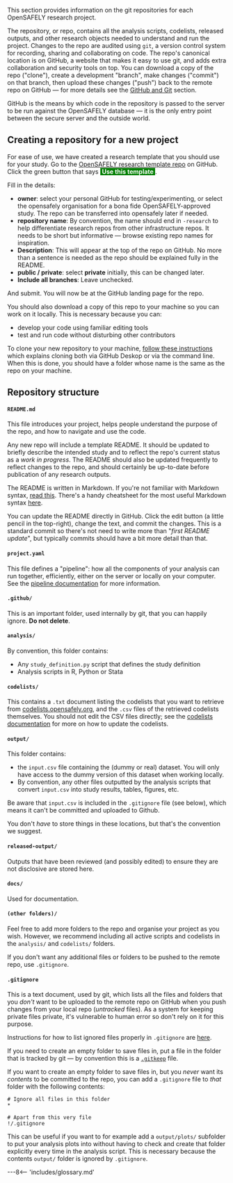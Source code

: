 This section provides information on the git repositories for each OpenSAFELY research project.

The repository, or repo, contains all the analysis scripts, codelists, released outputs, and other research objects needed to understand and run the project.
Changes to the repo are audited using `git`, a version control system for recording, sharing and collaborating on code.
The repo's canonical location is on GitHub, a website that makes it easy to use git, and adds extra collaboration and security tools on top.
You can download a copy of the repo ("clone"), create a development "branch", make changes ("commit") on that branch, then upload these changes ("push") back to the remote repo on GitHub &mdash; for more details see the [GitHub and Git](install-github-and-git.md) section.

GitHub is the means by which code in the repository is passed to the server to be run against the OpenSAFELY database &mdash; it is the only entry point between the secure server and the outside world.

## Creating a repository for a new project

For ease of use, we have created a research template that you should use for your study.
Go to the [OpenSAFELY research template repo](https://github.com/opensafely/research-template) on GitHub.
Click the green button that says <span style="background-color: green; color: white">&nbsp;**Use this template**&nbsp;</span>.

Fill in the details:

- **owner**: select your personal GitHub for testing/experimenting, or select the opensafely organisation for a bona fide OpenSAFELY-approved study. The repo can be transferred into opensafely later if needed.
- **repository name**: By convention, the name should end in `-research` to help differentiate research repos from other infrastructure repos. It needs to be short but informative &mdash; browse existing repo names for inspiration.
- **Description**: This will appear at the top of the repo on GitHub. No more than a sentence is needed as the repo should be explained fully in the README.
- **public / private**: select **private** initially, this can be changed later.
- **Include all branches**: Leave unchecked.

And submit. You will now be at the GitHub landing page for the repo.

You should also download a copy of this repo to your machine so you can work on it locally. 
This is necessary because you can:

* develop your code using familiar editing tools
* test and run code without disturbing other contributors

To clone your new repository to your machine, [follow these instructions](https://help.github.com/en/github/creating-cloning-and-archiving-repositories/cloning-a-repository) which explains cloning both via GitHub Deskop or via the command line. 
When this is done, you should have a folder whose name is the same as the repo on your machine.


## Repository structure

#### `README.md`

This file introduces your project, helps people understand the purpose of the repo, and how to navigate and use the code. 

Any new repo will include a template README. 
It should be updated to briefly describe the intended study and to reflect the repo's current status as a _work in progress_. 
The README should also be updated frequently to reflect changes to the repo, and should certainly be up-to-date before publication of any research outputs.

The README is written in Markdown. 
If you're not familiar with Markdown syntax, [read this](https://help.github.com/en/github/writing-on-github/about-writing-and-formatting-on-github). 
There's a handy cheatsheet for the most useful Markdown syntax [here](https://github.com/adam-p/markdown-here/wiki/Markdown-Cheatsheet).

You can update the README directly in GitHub. Click the edit button (a little pencil in the top-right), change the text, and commit the changes. This is a standard commit so there's not need to write more than "_first README update_", but typically commits should have a bit more detail than that.


#### `project.yaml`

This file defines a "pipeline": how all the components of your analysis can run together, efficiently, either on the server or locally on your computer.   See the [pipeline documentation](pipelines.md) for more information.


#### `.github/`

This is an important folder, used internally by git, that you can happily ignore. **Do not delete**.

#### `analysis/`

By convention, this folder contains:

* Any `study_definition.py` script that defines the study definition
* Analysis scripts in R, Python or Stata

#### `codelists/`

This contains a `.txt` document listing the codelists that you want to retrieve from [codelists.opensafely.org](https://codelists.opensafely.org), and the `.csv` files of the retrieved codelists themselves. You should not edit the CSV files directly; see the [codelists documentation](codelist-intro.md) for more on how to update the codelists.


#### `output/`

This folder contains:

*  the `input.csv` file containing the (dummy or real) dataset. You will only have access to the dummy version of this dataset when working locally.
*  By convention, any other files outputted by the analysis scripts that convert `input.csv` into study results, tables, figures, etc.


Be aware that `input.csv` is included in the `.gitignore` file (see below), which means it can't be committed and uploaded to Github.

You don't *have* to store things in these locations, but that's the convention we suggest.

#### `released-output/`

Outputs that have been reviewed (and possibly edited) to ensure they are not disclosive are stored here.

#### `docs/`

Used for documentation.

#### `(other folders)/`

Feel free to add more folders to the repo and organise your project as you wish.
However, we recommend including all active scripts and codelists in the `analysis/` and `codelists/` folders.

If you don't want any additional files or folders to be pushed to the remote repo, use `.gitignore`.

#### `.gitignore`

This is a text document, used by git, which lists all the files and folders that you *don't* want to be uploaded to the remote repo on GitHub when you push changes from your local repo (_untracked_ files).
As a system for keeping private files private, it's vulnerable to human error so don't rely on it for this purpose.

Instructions for how to list ignored files properly in `.gitignore` are [here](https://git-scm.com/docs/gitignore).

If you need to create an empty folder to save files in, put a file in the folder that is tracked by git &mdash; by convention this is a [`.gitkeep`](https://stackoverflow.com/a/7229996/4269699) file.

If you want to create an empty folder to save files in, but you _never_ want its _contents_ to be committed to the repo, you can add a `.gitignore` file to *that* folder with the following contents:

```
# Ignore all files in this folder
*

# Apart from this very file
!/.gitignore
```

This can be useful if you want to for example add a `output/plots/` subfolder to put your analysis plots into without having to check and create that folder explicitly every time in the analysis script.  This is necessary because the contents `output/` folder is ignored by `.gitignore`.



---8<-- 'includes/glossary.md'
